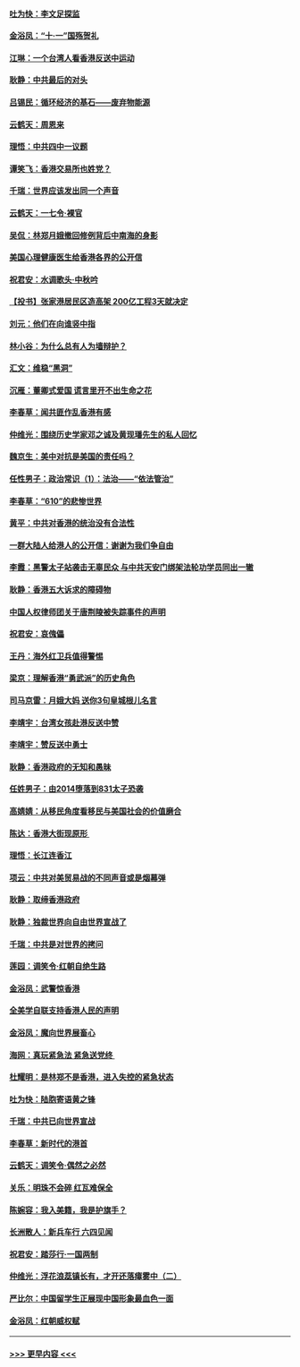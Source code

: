#### [吐为快：李文足探监](../pages/nsc993/n11509622.md?t=09101711) 
#### [金浴凤：“十‧一”国殇贺礼](../pages/nsc993/n11509593.md?t=09101711) 
#### [江琳：一个台湾人看香港反送中运动](../pages/nsc993/n11509211.md?t=09101711) 
#### [耿静：中共最后的对头](../pages/nsc993/n11508308.md?t=09101711) 
#### [吕锡民：循环经济的基石——废弃物能源](../pages/nsc993/n11508212.md?t=09101711) 
#### [云鹤天：周恩来](../pages/nsc993/n11508055.md?t=09101711) 
#### [理悟：中共四中一议题](../pages/nsc993/n11507782.md?t=09101711) 
#### [谭笑飞：香港交易所也姓党？](../pages/nsc993/n11507753.md?t=09101711) 
#### [千瑞：世界应该发出同一个声音](../pages/nsc993/n11507290.md?t=09101711) 
#### [云鹤天：一七令‧裸官](../pages/nsc993/n11507177.md?t=09101711) 
#### [吴侃：林郑月娥撤回修例背后中南海的身影](../pages/nsc993/n11506876.md?t=09101711) 
#### [美国心理健康医生给香港各界的公开信](../pages/nsc993/n11506809.md?t=09101711) 
#### [祝君安：水调歌头‧中秋吟](../pages/nsc993/n11506758.md?t=09101711) 
#### [【投书】张家港居民区造高架 200亿工程3天就决定](../pages/nsc993/n11506682.md?t=09101711) 
#### [刘元：他们在向谁竖中指](../pages/nsc993/n11505384.md?t=09101711) 
#### [林小谷：为什么总有人为墙辩护？](../pages/nsc993/n11505226.md?t=09101711) 
#### [汇文：维稳“黑洞”](../pages/nsc993/n11504347.md?t=09101711) 
#### [沉雁：董卿式爱国 谎言里开不出生命之花](../pages/nsc993/n11503215.md?t=09101711) 
#### [李春草：闻共匪作乱香港有感](../pages/nsc993/n11503072.md?t=09101711) 
#### [仲维光：围绕历史学家邓之诚及黄现璠先生的私人回忆](../pages/nsc993/n11501330.md?t=09101711) 
#### [魏京生：美中对抗是美国的责任吗？](../pages/nsc993/n11500723.md?t=09101711) 
#### [任性男子：政治常识（1）：法治——“依法管治”](../pages/nsc993/n11500791.md?t=09101711) 
#### [李春草：“610”的悲惨世界](../pages/nsc993/n11501141.md?t=09101711) 
#### [黄平：中共对香港的统治没有合法性](../pages/nsc993/n11499473.md?t=09101711) 
#### [一群大陆人给港人的公开信：谢谢为我们争自由](../pages/nsc993/n11500402.md?t=09101711) 
#### [李霞：黑警太子站袭击无辜民众 与中共天安门绑架法轮功学员同出一辙](../pages/nsc993/n11499805.md?t=09101711) 
#### [耿静：香港五大诉求的障碍物](../pages/nsc993/n11497578.md?t=09101711) 
#### [中国人权律师团关于唐荆陵被失踪事件的声明](../pages/nsc993/n11500014.md?t=09101711) 
#### [祝君安：哀傀儡](../pages/nsc993/n11499776.md?t=09101711) 
#### [王丹：海外红卫兵值得警惕](../pages/nsc993/n11498138.md?t=09101711) 
#### [梁京：理解香港“勇武派”的历史角色](../pages/nsc993/n11498006.md?t=09101711) 
#### [司马京雷：月娥大妈  送你3句皇城根儿名言](../pages/nsc993/n11497885.md?t=09101711) 
#### [李靖宇：台湾女孩赴港反送中赞](../pages/nsc993/n11497721.md?t=09101711) 
#### [李靖宇：赞反送中勇士](../pages/nsc993/n11497452.md?t=09101711) 
#### [耿静：香港政府的无知和愚昧](../pages/nsc993/n11494238.md?t=09101711) 
#### [任姓男子：由2014堕落到831太子恐袭](../pages/nsc993/n11496683.md?t=09101711) 
#### [高婧婧：从移民角度看移民与美国社会的价值磨合](../pages/nsc993/n11495757.md?t=09101711) 
#### [陈达：香港大街现原形 ](../pages/nsc993/n11495441.md?t=09101711) 
#### [理悟：长江连香江](../pages/nsc993/n11495377.md?t=09101711) 
#### [项云：中共对美贸易战的不同声音或是烟幕弹](../pages/nsc993/n11494929.md?t=09101711) 
#### [耿静：取缔香港政府](../pages/nsc993/n11494218.md?t=09101711) 
#### [耿静：独裁世界向自由世界宣战了](../pages/nsc993/n11494190.md?t=09101711) 
#### [千瑞：中共是对世界的拷问](../pages/nsc993/n11493021.md?t=09101711) 
#### [莲园：调笑令‧红朝自绝生路](../pages/nsc993/n11493011.md?t=09101711) 
#### [金浴凤：武警惊香港](../pages/nsc993/n11492994.md?t=09101711) 
#### [全美学自联支持香港人民的声明](../pages/nsc993/n11492630.md?t=09101711) 
#### [金浴凤：魔向世界展畜心](../pages/nsc993/n11492599.md?t=09101711) 
#### [海网：真玩紧急法 紧急送党终 ](../pages/nsc993/n11492535.md?t=09101711) 
#### [杜耀明：是林郑不是香港，进入失控的紧急状态](../pages/nsc993/n11491420.md?t=09101711) 
#### [吐为快：陆胞寄语黄之锋](../pages/nsc993/n11491117.md?t=09101711) 
#### [千瑞：中共已向世界宣战](../pages/nsc993/n11490123.md?t=09101711) 
#### [李春草：新时代的港首](../pages/nsc993/n11489864.md?t=09101711) 
#### [云鹤天：调笑令·偶然之必然](../pages/nsc993/n11489701.md?t=09101711) 
#### [关乐：明珠不会碎 红瓦难保全](../pages/nsc993/n11489647.md?t=09101711) 
#### [陈婉容：我入美籍，我是护旗手？](../pages/nsc993/n11487908.md?t=09101711) 
#### [长洲散人：新兵车行 六四见闻](../pages/nsc993/n11487729.md?t=09101711) 
#### [祝君安：踏莎行‧一国两制](../pages/nsc993/n11487699.md?t=09101711) 
#### [仲维光：浮花浪蕊镇长有，才开还落瘴雾中（二）](../pages/nsc993/n11483286.md?t=09101711) 
#### [严比尔：中国留学生正展现中国形象最血色一面](../pages/nsc993/n11485145.md?t=09101711) 
#### [金浴凤：红朝威权赋](../pages/nsc993/n11485191.md?t=09101711) 

----
#### [ >>> 更早内容 <<< ](../indexes/nsc993-earlier.md)
